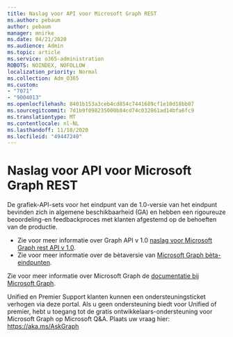 ```yaml
---
title: Naslag voor API voor Microsoft Graph REST
ms.author: pebaum
author: pebaum
manager: mnirke
ms.date: 04/21/2020
ms.audience: Admin
ms.topic: article
ms.service: o365-administration
ROBOTS: NOINDEX, NOFOLLOW
localization_priority: Normal
ms.collection: Adm_O365
ms.custom:
- "7071"
- "9004013"
ms.openlocfilehash: 8401b153a3ceb4cd854c7441689cf1e10d18bb07
ms.sourcegitcommit: 7d1b9f098235000b84cd74c032861ad14bfa6fc9
ms.translationtype: MT
ms.contentlocale: nl-NL
ms.lasthandoff: 11/18/2020
ms.locfileid: "49447240"
---
```

# <a name="microsoft-graph-rest-api-reference"></a>Naslag voor API voor Microsoft Graph REST

De grafiek-API-sets voor het eindpunt van de 1.0-versie van het eindpunt bevinden zich in algemene beschikbaarheid (GA) en hebben een rigoureuze beoordeling-en feedbackproces met klanten afgestemd op de behoeften van de productie.

- Zie voor meer informatie over Graph API v 1.0 [naslag voor Microsoft Graph rest API v 1.0](https://docs.microsoft.com/graph/api/overview?toc=.%2Fref%2Ftoc.json&view=graph-rest-1.0&preserve-view=true). 
- Zie voor meer informatie over de bètaversie van [Microsoft Graph bèta-eindpunten](https://docs.microsoft.com/graph/api/overview?toc=.%2Fref%2Ftoc.json&view=graph-rest-beta&preserve-view=true).

Zie voor meer informatie over Microsoft Graph de [documentatie bij Microsoft Graph](https://docs.microsoft.com/graph/).

Unified en Premier Support klanten kunnen een ondersteuningsticket verhogen via deze portal. Als u geen ondersteuning biedt voor Unified of premier, hebt u toegang tot de gratis ontwikkelaars-ondersteuning voor Microsoft Graph op Microsoft Q&A. Plaats uw vraag hier: https://aka.ms/AskGraph
